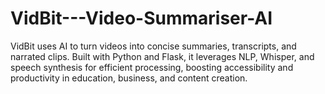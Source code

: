 # VidBit---Video-Summariser-AI
VidBit uses AI to turn videos into concise summaries, transcripts, and narrated clips. Built with Python and Flask, it leverages NLP, Whisper, and speech synthesis for efficient processing, boosting accessibility and productivity in education, business, and content creation.
